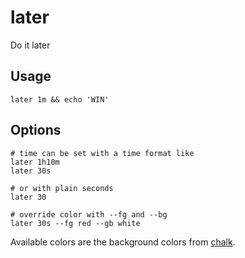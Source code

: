 # later

Do it later

## Usage

```shell
later 1m && echo 'WIN'
```

## Options

```shell
# time can be set with a time format like
later 1h10m
later 30s

# or with plain seconds
later 30

# override color with --fg and --bg
later 30s --fg red --gb white
```

Available colors are the background colors from [chalk](https://github.com/chalk/chalk#background-colors).
